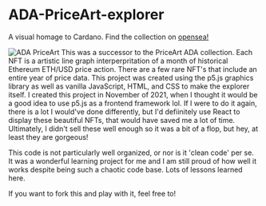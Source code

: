 # ADA-PriceArt-explorer
A visual homage to Cardano. Find the collection on [opensea!](https://opensea.io/collection/ethusd)

![ADA PriceArt](./ada1.png "ADA PriceArt Explorer.")
This was a successor to the PriceArt ADA collection. Each NFT is a artistic line graph interperpritation of a month of historical Ethereum ETH/USD price action. There are a few rare NFT's that include an entire year of price data. This project was created using the p5.js graphics library as well as vanilla JavaScript, HTML, and CSS to make the explorer itself. I created this project in November of 2021, when I thought it would be a good idea to use p5.js as a frontend framework lol. If I were to do it again, there is a lot I would've done differently, but I'd defiinitely use React to display these beautiful NFTs, that would have saved me a lot of time. Ultimately, I didn't sell these well enough so it was a bit of a flop, but hey, at least they are gorgeous!

This code is not particularly well organized, or nor is it 'clean code' per se. It was a wonderful learning project for me and I am still proud of how well it works despite being such a chaotic code base. Lots of lessons learned here. 

If you want to fork this and play with it, feel free to!

